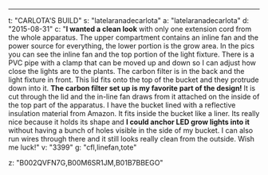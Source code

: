 ---
t: "CARLOTA'S BUILD"
s: "latelaranadecarlota"
a: "latelaranadecarlota"
d: "2015-08-31"
c: "<strong>I wanted a clean look</strong> with only one extension cord from the whole apparatus. The upper compartment contains an inline fan and the power source for everything, the lower portion is the grow area. In the pics you can see the inline fan and the top portion of the light fixture. There is a PVC pipe with a clamp that can be moved up and down so I can adjust how close the lights are to the plants. The carbon filter is in the back and the light fixture in front. This lid fits onto the top of the bucket and they protrude down into it. <strong>The carbon filter set up is my favorite part of the design! </strong>It is cut through the lid and the in-line fan draws from it attached on the inside of the top part of the apparatus. 
  I have the bucket lined with a reflective insulation material from Amazon. It fits inside the bucket like a liner. Its really nice because it holds its shape and <strong>I could anchor LED grow lights into it</strong> without having a bunch of holes visible in the side of my bucket. I can also run wires through there and it still looks really clean from the outside. Wish me luck!"
v: "3399"
g: "cfl,linefan,tote"

z: "B002QVFN7G,B00M6SR1JM,B01B7BBEGO"
